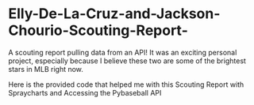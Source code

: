 # Elly-De-La-Cruz-and-Jackson-Chourio-Scouting-Report-

A scouting report pulling data from an API! It was an exciting personal project, especially because I believe these two are some of the brightest stars in MLB right now. 

Here is the provided code that helped me with this Scouting Report with Spraycharts and Accessing the Pybaseball API
